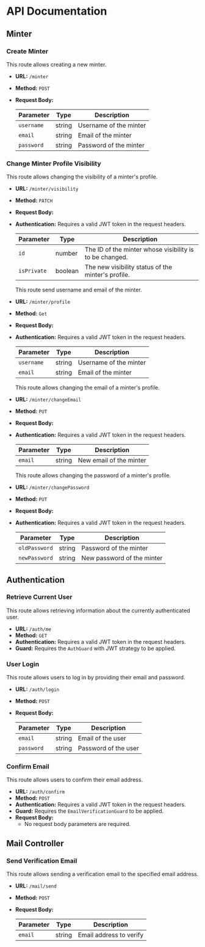 # API Documentation

## Minter

### Create Minter

This route allows creating a new minter.

- **URL:** `/minter`
- **Method:** `POST`
- **Request Body:**

  | Parameter | Type   | Description          |
  | --------- | ------ | -------------------- |
  | `username`| string | Username of the minter|
  | `email`   | string | Email of the minter   |
  | `password`| string | Password of the minter|

### Change Minter Profile Visibility

This route allows changing the visibility of a minter's profile.

- **URL:** `/minter/visibility`
- **Method:** `PATCH`
- **Request Body:**
- **Authentication:** Requires a valid JWT token in the request headers.

  | Parameter   | Type    | Description                                       |
  |-------------|---------|---------------------------------------------------|
  | `id`        | number  | The ID of the minter whose visibility is to be changed. |
  | `isPrivate` | boolean | The new visibility status of the minter's profile. |

  This route send username and email of the minter.

- **URL:** `/minter/profile`
- **Method:** `Get`
- **Request Body:**
- **Authentication:** Requires a valid JWT token in the request headers.

  | Parameter   | Type    | Description           |
  |-------------|---------|-----------------------|
  | `username`  | string | Username of the minter|
  | `email`     | string | Email of the minter   |

  This route allows changing the email of a minter's profile.

- **URL:** `/minter/changeEmail`
- **Method:** `PUT`
- **Request Body:**
- **Authentication:** Requires a valid JWT token in the request headers.

  | Parameter   | Type    | Description            |
  |-------------|---------|------------------------|
  | `email`     | string | New email of the minter |

  This route allows changing the password of a minter's profile.

- **URL:** `/minter/changePassword`
- **Method:** `PUT`
- **Request Body:**
- **Authentication:** Requires a valid JWT token in the request headers.

  | Parameter     | Type    | Description               |
  |---------------|---------|---------------------------|
  | `oldPassword` | string  | Password of the minter    |
  | `newPassword` | string  | New password of the minter|

## Authentication

### Retrieve Current User

This route allows retrieving information about the currently authenticated user.

- **URL:** `/auth/me`
- **Method:** `GET`
- **Authentication:** Requires a valid JWT token in the request headers.
- **Guard:** Requires the `AuthGuard` with JWT strategy to be applied.

### User Login

This route allows users to log in by providing their email and password.

- **URL:** `/auth/login`
- **Method:** `POST`
- **Request Body:**

  | Parameter | Type   | Description       |
  | --------- | ------ | ----------------- |
  | `email`   | string | Email of the user |
  | `password`| string | Password of the user|

### Confirm Email

This route allows users to confirm their email address.

- **URL:** `/auth/confirm`
- **Method:** `POST`
- **Authentication:** Requires a valid JWT token in the request headers.
- **Guard:** Requires the `EmailVerificationGuard` to be applied.
- **Request Body:**
  - No request body parameters are required.

## Mail Controller

### Send Verification Email

This route allows sending a verification email to the specified email address.

- **URL:** `/mail/send`
- **Method:** `POST`
- **Request Body:**

  | Parameter | Type   | Description            |
  | --------- | ------ | ---------------------- |
  | `email`   | string | Email address to verify|